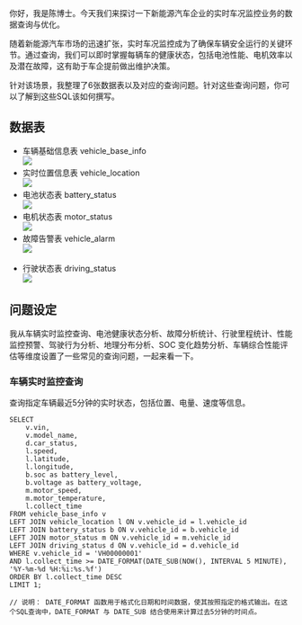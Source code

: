 你好，我是陈博士。今天我们来探讨一下新能源汽车企业的实时车况监控业务的数据查询与优化。

随着新能源汽车市场的迅速扩张，实时车况监控成为了确保车辆安全运行的关键环节。通过查询，我们可以即时掌握每辆车的健康状态，包括电池性能、电机效率以及潜在故障，这有助于车企提前做出维护决策。

针对该场景，我整理了6张数据表以及对应的查询问题。针对这些查询问题，你可以了解到这些SQL该如何撰写。

## **数据表**

- 车辆基础信息表 vehicle\_base\_info  
  ![](https://static001.geekbang.org/resource/image/62/4b/622f7184aabb3f68ebb432ba05365e4b.jpg?wh=2100x1396)
- 实时位置信息表 vehicle\_location  
  ![](https://static001.geekbang.org/resource/image/4c/8e/4cb8b6e7dee4a97ede32213e25ef818e.jpg?wh=2106x1278)
- 电池状态表 battery\_status  
  ![](https://static001.geekbang.org/resource/image/88/92/88698f485c5a4d965a8788bea26c5e92.jpg?wh=2106x1510)
- 电机状态表 motor\_status  
  ![](https://static001.geekbang.org/resource/image/84/9a/849b662cb13a3c796a477fd173f8439a.jpg?wh=2110x1286)
- 故障告警表 vehicle\_alarm  
  ![](https://static001.geekbang.org/resource/image/60/5c/606b2ffae5fd2429a80d60a0e894865c.jpg?wh=2108x1364)

<!--THE END-->

- 行驶状态表 driving\_status  
  ![](https://static001.geekbang.org/resource/image/07/d4/07fd97cdd809198eecb6cab181099dd4.jpg?wh=2114x1620)

## **问题设定**

我从车辆实时监控查询、电池健康状态分析、故障分析统计、行驶里程统计、性能监控预警、驾驶行为分析、地理分布分析、SOC 变化趋势分析、车辆综合性能评估等维度设置了一些常见的查询问题，一起来看一下。

### **车辆实时监控查询**

查询指定车辆最近5分钟的实时状态，包括位置、电量、速度等信息。

```plain
SELECT
    v.vin,
    v.model_name,
    d.car_status,
    l.speed,
    l.latitude,
    l.longitude,
    b.soc as battery_level,
    b.voltage as battery_voltage,
    m.motor_speed,
    m.motor_temperature,
    l.collect_time
FROM vehicle_base_info v
LEFT JOIN vehicle_location l ON v.vehicle_id = l.vehicle_id
LEFT JOIN battery_status b ON v.vehicle_id = b.vehicle_id
LEFT JOIN motor_status m ON v.vehicle_id = m.vehicle_id
LEFT JOIN driving_status d ON v.vehicle_id = d.vehicle_id
WHERE v.vehicle_id = 'VH00000001'
AND l.collect_time >= DATE_FORMAT(DATE_SUB(NOW(), INTERVAL 5 MINUTE), '%Y-%m-%d %H:%i:%s.%f')
ORDER BY l.collect_time DESC
LIMIT 1;
 
// 说明： DATE_FORMAT 函数用于格式化日期和时间数据，使其按照指定的格式输出。在这个SQL查询中，DATE_FORMAT 与 DATE_SUB 结合使用来计算过去5分钟的时间点。
```